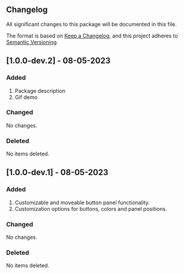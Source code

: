 ## Changelog
All significant changes to this package will be documented in this file.

The format is based on [Keep a Changelog](https://keepachangelog.com/en/1.0.0/),
and this project adheres to [Semantic Versioning](https://semver.org/spec/v2.0.0.html).

## [1.0.0-dev.2] - 08-05-2023

### Added
1. Package description
2. Gif demo

### Changed
No changes.

### Deleted
No items deleted.

## [1.0.0-dev.1] - 08-05-2023

### Added
1. Customizable and moveable button panel functionality.
2. Customization options for buttons, colors and panel positions.

### Changed
No changes.

### Deleted
No items deleted.